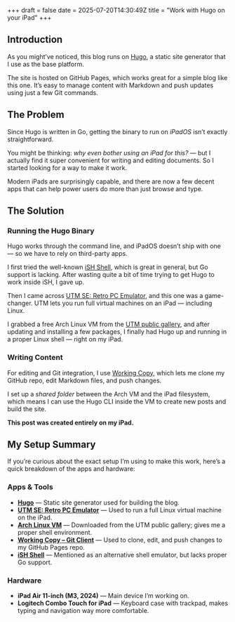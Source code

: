 +++
draft = false
date = 2025-07-20T14:30:49Z
title = "Work with Hugo on your iPad"
+++
## Introduction

As you might’ve noticed, this blog runs on [Hugo](https://gohugo.io), a static site generator that I use as the base platform.

The site is hosted on GitHub Pages, which works great for a simple blog like this one. It’s easy to manage content with Markdown and push updates using just a few Git commands.

## The Problem

Since Hugo is written in Go, getting the binary to run on *iPadOS* isn’t exactly straightforward.

You might be thinking: _why even bother using an iPad for this?_ — but I actually find it super convenient for writing and editing documents. So I started looking for a way to make it work.

Modern iPads are surprisingly capable, and there are now a few decent apps that can help power users do more than just browse and type.

## The Solution

### Running the Hugo Binary

Hugo works through the command line, and iPadOS doesn’t ship with one — so we have to rely on third-party apps.

I first tried the well-known [iSH Shell](https://apps.apple.com/es/app/ish-shell/id1436902243), which is great in general, but Go support is lacking. After wasting quite a bit of time trying to get Hugo to work inside iSH, I gave up.

Then I came across [UTM SE: Retro PC Emulator](https://apps.apple.com/es/app/utm-se-retro-pc-emulator/id1564628856), and this one was a game-changer. UTM lets you run full virtual machines on an iPad — including Linux.

I grabbed a free Arch Linux VM from the [UTM public gallery](https://mac.getutm.app/gallery/), and after updating and installing a few packages, I finally had Hugo up and running in a proper Linux shell — right on my iPad.

### Writing Content

For editing and Git integration, I use [Working Copy](https://apps.apple.com/es/app/working-copy-git-client/id896694807), which lets me clone my GitHub repo, edit Markdown files, and push changes.

I set up a *shared folder* between the Arch VM and the iPad filesystem, which means I can use the Hugo CLI inside the VM to create new posts and build the site.

**This post was created entirely on my iPad.**

## My Setup Summary

If you’re curious about the exact setup I’m using to make this work, here’s a quick breakdown of the apps and hardware:

### Apps & Tools

- **[Hugo](https://gohugo.io/)** — Static site generator used for building the blog.
- **[UTM SE: Retro PC Emulator](https://apps.apple.com/es/app/utm-se-retro-pc-emulator/id1564628856)** — Used to run a full Linux virtual machine on the iPad.
- **[Arch Linux VM](https://mac.getutm.app/gallery/)** — Downloaded from the UTM public gallery; gives me a proper shell environment.
- **[Working Copy – Git Client](https://apps.apple.com/es/app/working-copy-git-client/id896694807)** — Used to clone, edit, and push changes to my GitHub Pages repo.
- **[iSH Shell](https://apps.apple.com/es/app/ish-shell/id1436902243)** — Mentioned as an alternative shell emulator, but lacks proper Go support.

### Hardware

- **iPad Air 11-inch (M3, 2024)** — Main device I’m working on.
- **Logitech Combo Touch for iPad** — Keyboard case with trackpad, makes typing and navigation way more comfortable.